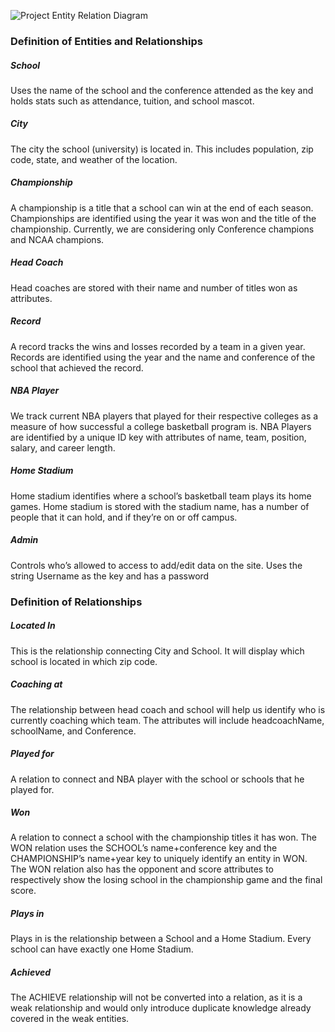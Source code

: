 ![Project Entity Relation Diagram](https://i.imgur.com/FXIFeIf.jpg)

### Definition of Entities and Relationships

##### School
Uses the name of the school and the conference attended as the key and holds stats such as attendance, tuition, and school mascot.

##### City
The city the school (university) is located in. This includes population, zip code, state, and weather of the location.

##### Championship
A championship is a title that a school can win at the end of each season.  Championships are identified using the year it was won and the title of the championship.  Currently, we are considering only Conference champions and NCAA champions.

##### Head Coach
Head coaches are stored with their name and number of titles won as attributes.

##### Record
A record tracks the wins and losses recorded by a team in a given year.  Records are identified using the year and the name and conference of the school that achieved the record.

##### NBA Player
We track current NBA players that played for their respective colleges as a measure of how successful a college basketball program is.  NBA Players are identified by a unique ID key with attributes of name, team, position, salary, and career length.

##### Home Stadium
Home stadium identifies where a school’s basketball team plays its home games.  Home stadium is stored with the stadium name, has a number of people that it can hold, and if they’re on or off campus.

##### Admin
Controls who’s allowed to access to add/edit data on the site. Uses the string Username as the key and has a password


### Definition of Relationships

##### Located In
This is the relationship connecting City and School. It will display which school is located in which zip code.

##### Coaching at
The relationship between head coach and school will help us identify who is currently coaching which team. The attributes will include headcoachName, schoolName, and Conference.

##### Played for
A relation to connect and NBA player with the school or schools that he played for.

##### Won
A relation to connect a school with the championship titles it has won.  The WON relation uses the SCHOOL’s name+conference key and the CHAMPIONSHIP’s name+year key to uniquely identify an entity in WON.  The WON relation also has the opponent and score attributes to respectively show the losing school in the championship game and the final score.

##### Plays in
Plays in is the relationship between a School and a Home Stadium. Every school can have exactly one Home Stadium.

##### Achieved
The ACHIEVE relationship will not be converted into a relation, as it is a weak relationship and would only introduce duplicate knowledge already covered in the weak entities.
